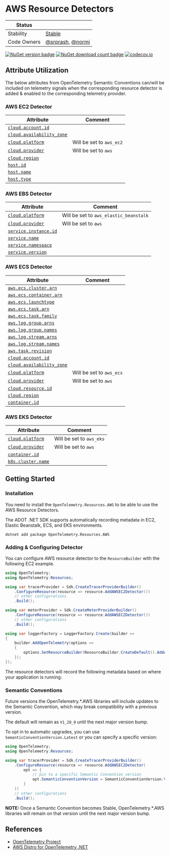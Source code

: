 # AWS Resource Detectors

| Status      |           |
| ----------- | --------- |
| Stability   | [Stable](../../README.md#stable) |
| Code Owners | [@srprash](https://github.com/srprash), [@normj](https://github.com/normj)|

[![NuGet version badge](https://img.shields.io/nuget/v/OpenTelemetry.Resources.AWS)](https://www.nuget.org/packages/OpenTelemetry.Resources.AWS)
[![NuGet download count badge](https://img.shields.io/nuget/dt/OpenTelemetry.Resources.AWS)](https://www.nuget.org/packages/OpenTelemetry.Resources.AWS)
[![codecov.io](https://codecov.io/gh/open-telemetry/opentelemetry-dotnet-contrib/branch/main/graphs/badge.svg?flag=unittests-Resources.AWS)](https://app.codecov.io/gh/open-telemetry/opentelemetry-dotnet-contrib?flags[0]=unittests-Resources.AWS)

## Attribute Utilization

The below attributes from OpenTelemetry Semantic Conventions can/will be included
on telemetry signals when the corresponding resource detector is
added & enabled to the corresponding telemetry provider.

### AWS EC2 Detector

| Attribute | Comment |
| --- | --- |
| [`cloud.account.id`](https://opentelemetry.io/docs/specs/semconv/registry/attributes/cloud/#cloud-account-id) | |
| [`cloud.availability_zone`](https://opentelemetry.io/docs/specs/semconv/registry/attributes/cloud/#cloud-availability-zone) | |
| [`cloud.platform`](https://opentelemetry.io/docs/specs/semconv/registry/attributes/cloud/#cloud-platform) | Will be set to `aws_ec2` |
| [`cloud.provider`](https://opentelemetry.io/docs/specs/semconv/registry/attributes/cloud/#cloud-provider) | Will be set to `aws` |
| [`cloud.region`](https://opentelemetry.io/docs/specs/semconv/registry/attributes/cloud/#cloud-region) | |
| [`host.id`](https://opentelemetry.io/docs/specs/semconv/registry/attributes/host/#host-id) | |
| [`host.name`](https://opentelemetry.io/docs/specs/semconv/registry/attributes/host/#host-name) | |
| [`host.type`](https://opentelemetry.io/docs/specs/semconv/registry/attributes/host/#host-type) | |

### AWS EBS Detector

| Attribute | Comment |
| --- | --- |
| [`cloud.platform`](https://opentelemetry.io/docs/specs/semconv/registry/attributes/cloud/#cloud-platform) | Will be set to `aws_elastic_beanstalk` |
| [`cloud.provider`](https://opentelemetry.io/docs/specs/semconv/registry/attributes/cloud/#cloud-provider) | Will be set to `aws` |
| [`service.instance.id`](https://opentelemetry.io/docs/specs/semconv/registry/attributes/service/#service-instance-id) | |
| [`service.name`](https://opentelemetry.io/docs/specs/semconv/registry/attributes/service/#service-name) | |
| [`service.namespace`](https://opentelemetry.io/docs/specs/semconv/registry/attributes/service/#service-namespace) | |
| [`service.version`](https://opentelemetry.io/docs/specs/semconv/registry/attributes/service/#service-version) | |

### AWS ECS Detector

| Attribute | Comment |
| --- | --- |
| [`aws.ecs.cluster.arn`](https://opentelemetry.io/docs/specs/semconv/registry/attributes/aws/#aws-ecs-cluster-arn) | |
| [`aws.ecs.container.arn`](https://opentelemetry.io/docs/specs/semconv/registry/attributes/aws/#aws-ecs-container-arn) | |
| [`aws.ecs.launchtype`](https://opentelemetry.io/docs/specs/semconv/registry/attributes/aws/#aws-ecs-launchtype) | |
| [`aws.ecs.task.arn`](https://opentelemetry.io/docs/specs/semconv/registry/attributes/aws/#aws-ecs-task-arn) | |
| [`aws.ecs.task.family`](https://opentelemetry.io/docs/specs/semconv/registry/attributes/aws/#aws-ecs-task-family) | |
| [`aws.log.group.arns`](https://opentelemetry.io/docs/specs/semconv/registry/attributes/aws/#aws-log-group-arns) | |
| [`aws.log.group.names`](https://opentelemetry.io/docs/specs/semconv/registry/attributes/aws/#aws-log-group-names) | |
| [`aws.log.stream.arns`](https://opentelemetry.io/docs/specs/semconv/registry/attributes/aws/#aws-log-stream-arns) | |
| [`aws.log.stream.names`](https://opentelemetry.io/docs/specs/semconv/registry/attributes/aws/#aws-log-stream-names) | |
| [`aws.task.revision`](https://opentelemetry.io/docs/specs/semconv/registry/attributes/aws/#aws-ecs-task-revision) | |
| [`cloud.account.id`](https://opentelemetry.io/docs/specs/semconv/registry/attributes/cloud/#cloud-account-id) | |
| [`cloud.availability_zone`](https://opentelemetry.io/docs/specs/semconv/registry/attributes/cloud/#cloud-availability-zone) | |
| [`cloud.platform`](https://opentelemetry.io/docs/specs/semconv/registry/attributes/cloud/#cloud-platform) | Will be set to `aws_ecs` |
| [`cloud.provider`](https://opentelemetry.io/docs/specs/semconv/registry/attributes/cloud/#cloud-provider) | Will be set to `aws` |
| [`cloud.resource.id`](https://opentelemetry.io/docs/specs/semconv/registry/attributes/cloud/#cloud-resource-id) | |
| [`cloud.region`](https://opentelemetry.io/docs/specs/semconv/registry/attributes/cloud/#cloud-region) | |
| [`container.id`](https://opentelemetry.io/docs/specs/semconv/registry/attributes/container/#container-id) | |

### AWS EKS Detector

| Attribute | Comment |
| --- | --- |
| [`cloud.platform`](https://opentelemetry.io/docs/specs/semconv/registry/attributes/cloud/#cloud-platform) | Will be set to `aws_eks` |
| [`cloud.provider`](https://opentelemetry.io/docs/specs/semconv/registry/attributes/cloud/#cloud-provider) | Will be set to `aws` |
| [`container.id`](https://opentelemetry.io/docs/specs/semconv/registry/attributes/container/#container-id) | |
| [`k8s.cluster.name`](https://opentelemetry.io/docs/specs/semconv/registry/attributes/k8s/#k8s-cluster-name) | |

## Getting Started

### Installation

You need to install the
`OpenTelemetry.Resources.AWS` to be able to use the
AWS Resource Detectors.

The ADOT .NET SDK supports automatically recording metadata in
EC2, Elastic Beanstalk, ECS, and EKS environments.

```shell
dotnet add package OpenTelemetry.Resources.AWS
```

### Adding & Configuring Detector

You can configure AWS resource detector to
the `ResourceBuilder` with the following EC2 example.

```csharp
using OpenTelemetry;
using OpenTelemetry.Resources;

using var tracerProvider = Sdk.CreateTracerProviderBuilder()
    .ConfigureResource(resource => resource.AddAWSEC2Detector())
    // other configurations
    .Build();

using var meterProvider = Sdk.CreateMeterProviderBuilder()
    .ConfigureResource(resource => resource.AddAWSEC2Detector())
    // other configurations
    .Build();

using var loggerFactory = LoggerFactory.Create(builder =>
{
    builder.AddOpenTelemetry(options =>
    {
        options.SetResourceBuilder(ResourceBuilder.CreateDefault().AddAWSEC2Detector());
    });
});
```

The resource detectors will record the following metadata based on where
your application is running:

### Semantic Conventions

Future versions the OpenTelemetry.*.AWS libraries will include updates to the
Semantic Convention, which may break compatibility with a previous version.

The default will remain as `V1_28_0` until the next major version bump.

To opt in to automatic upgrades, you can use `SemanticConventionVersion.Latest`
or you can specify a specific version:

```csharp
using OpenTelemetry;
using OpenTelemetry.Resources;

using var tracerProvider = Sdk.CreateTracerProviderBuilder()
    .ConfigureResource(resource => resource.AddAWSEC2Detector(
        opt => {
            // pin to a specific Semantic Convention version
            opt.SemanticConventionVersion = SemanticConventionVersion.V1_29_0;
        }
    ))
    // other configurations
    .Build();
```

**NOTE:** Once a Semantic Convention becomes Stable, OpenTelemetry.*.AWS
libraries will remain on that version until the
next major version bump.

## References

- [OpenTelemetry Project](https://opentelemetry.io/)
- [AWS Distro for OpenTelemetry .NET](https://aws-otel.github.io/docs/getting-started/dotnet-sdk)
